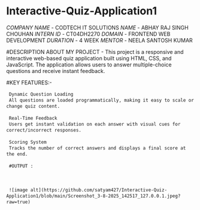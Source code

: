  # Interactive-Quiz-Application1

  *COMPANY NAME* - CODTECH IT SOLUTIONS
  *NAME* - ABHAY RAJ SINGH CHOUHAN
  *INTERN ID* - CT04DH2270
  *DOMAIN* - FRONTEND WEB DEVELOPMENT
  *DURATION* -  4 WEEK
  *MENTOR* - NEELA SANTOSH KUMAR 

  #DESCRIPTION ABOUT MY PROJECT - 
          This project is a responsive and interactive web-based quiz application built using HTML, CSS, and JavaScript.
          The application allows users to answer multiple-choice questions and receive instant feedback.

   #KEY FEATURES:-
           
     Dynamic Question Loading
     All questions are loaded programmatically, making it easy to scale or change quiz content.

     Real-Time Feedback
     Users get instant validation on each answer with visual cues for correct/incorrect responses.

     Scoring System
     Tracks the number of correct answers and displays a final score at the end.

     #OUTPUT : 
     
     

     ![image alt](https://github.com/satyam427/Interactive-Quiz-Application1/blob/main/Screenshot_3-8-2025_142517_127.0.0.1.jpeg?raw=true)

  

